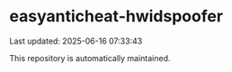 # easyanticheat-hwidspoofer

Last updated: 2025-06-16 07:33:43

This repository is automatically maintained.
